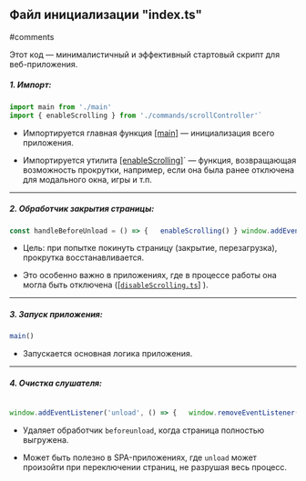 
## Файл инициализации **"index.ts"**
#comments 

Этот код — минималистичный и эффективный стартовый скрипт  для веб-приложения.
##### 1. **Импорт:**
```ts
import main from './main' 
import { enableScrolling } from './commands/scrollController'`
```
- Импортируется главная функция [[main]]() — инициализация всего приложения.

- Импортируется утилита [[enableScrolling]]()` — функция, возвращающая возможность прокрутки, например, если она была ранее отключена для модального окна, игры и т.п.
---
##### 2. **Обработчик закрытия страницы:**
```ts
const handleBeforeUnload = () => {   enableScrolling() } window.addEventListener('beforeunload', handleBeforeUnload)
```
- Цель: при попытке покинуть страницу (закрытие, перезагрузка), прокрутка восстанавливается.
    
- Это особенно важно в приложениях, где в процессе работы она могла быть отключена ([[`disableScrolling.ts`]]() ).
---
#####  3. **Запуск приложения:**
```ts
main()
```
- Запускается основная логика приложения.
   
---
##### 4. **Очистка слушателя:**
```ts

window.addEventListener('unload', () => {   window.removeEventListener('beforeunload', handleBeforeUnload) })
```
- Удаляет обработчик `beforeunload`, когда страница полностью выгружена.
    
- Может быть полезно в SPA-приложениях, где `unload` может произойти при переключении страниц, не разрушая весь процесс.